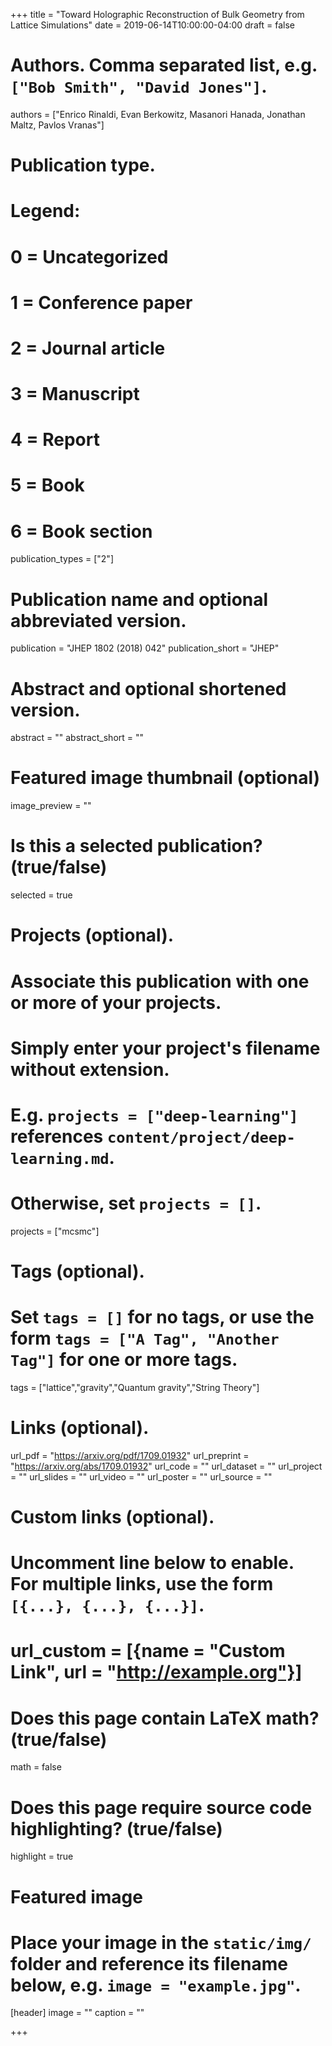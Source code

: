 +++
title = "Toward Holographic Reconstruction of Bulk Geometry from Lattice Simulations"
date = 2019-06-14T10:00:00-04:00
draft = false

# Authors. Comma separated list, e.g. `["Bob Smith", "David Jones"]`.
authors = ["Enrico Rinaldi,  Evan Berkowitz,  Masanori Hanada, Jonathan Maltz, Pavlos Vranas"]

# Publication type.
# Legend:
# 0 = Uncategorized
# 1 = Conference paper
# 2 = Journal article
# 3 = Manuscript
# 4 = Report
# 5 = Book
# 6 = Book section
publication_types = ["2"]

# Publication name and optional abbreviated version.
publication = "JHEP 1802 (2018) 042"
publication_short = "JHEP"

# Abstract and optional shortened version.
abstract = ""
abstract_short = ""

# Featured image thumbnail (optional)
image_preview = ""

# Is this a selected publication? (true/false)
selected = true

# Projects (optional).
#   Associate this publication with one or more of your projects.
#   Simply enter your project's filename without extension.
#   E.g. `projects = ["deep-learning"]` references `content/project/deep-learning.md`.
#   Otherwise, set `projects = []`.
projects = ["mcsmc"]

# Tags (optional).
#   Set `tags = []` for no tags, or use the form `tags = ["A Tag", "Another Tag"]` for one or more tags.
tags = ["lattice","gravity","Quantum gravity","String Theory"]

# Links (optional).
url_pdf = "https://arxiv.org/pdf/1709.01932"
url_preprint = "https://arxiv.org/abs/1709.01932"
url_code = ""
url_dataset = ""
url_project = ""
url_slides = ""
url_video = ""
url_poster = ""
url_source = ""

# Custom links (optional).
#   Uncomment line below to enable. For multiple links, use the form `[{...}, {...}, {...}]`.
# url_custom = [{name = "Custom Link", url = "http://example.org"}]

# Does this page contain LaTeX math? (true/false)
math = false

# Does this page require source code highlighting? (true/false)
highlight = true

# Featured image
# Place your image in the `static/img/` folder and reference its filename below, e.g. `image = "example.jpg"`.
[header]
image = ""
caption = ""

+++
